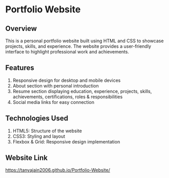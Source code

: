 # Portfolio Website

## Overview
This is a personal portfolio website built using HTML and CSS to showcase projects, skills, and experience. The website provides a user-friendly interface to highlight professional work and achievements.

## Features
1. Responsive design for desktop and mobile devices
2. About section with personal introduction
3. Resume section displaying education, experience, projects, skills, achievements, certifications, roles & responsibilities
4. Social media links for easy connection

## Technologies Used
1. HTML5: Structure of the website
2. CSS3: Styling and layout
3. Flexbox & Grid: Responsive design implementation

## Website Link
https://tanyajain2006.github.io/Portfolio-Website/
